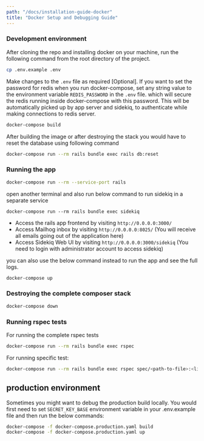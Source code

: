 ```yaml
---
path: "/docs/installation-guide-docker"
title: "Docker Setup and Debugging Guide"
---
```


### Development environment

After cloning the repo and installing docker on your machine, run the following command from the root directory of the project.

```bash
cp .env.example .env
```

Make changes to the `.env` file as required [Optional]. If you want to set the password for redis when you run
docker-compose, set any string value to the environment variable `REDIS_PASSWORD` in the `.env` file. which will secure the redis running inside docker-compose with this password. This will be automatically picked up by app server and sidekiq, to authenticate while making connections to redis server.

```bash
docker-compose build
```

After building the image or after destroying the stack you would have to reset the database using following command

```bash
docker-compose run --rm rails bundle exec rails db:reset
```

### Running the app

```bash
docker-compose run --rm --service-port rails
```

open another terminal and also run below command to run sidekiq in a separate service

```
docker-compose run --rm rails bundle exec sidekiq
```

* Access the rails app frontend by visiting `http://0.0.0.0:3000/`
* Access Mailhog inbox by visiting `http://0.0.0.0:8025/` (You will receive all emails going out of the application here)
* Access Sidekiq Web UI by visiting `http://0.0.0.0:3000/sidekiq` (You need to login with administrator account to access sidekiq)

you can also use the below command instead to run the app and see the full logs.

```bash
docker-compose up
```

### Destroying the complete composer stack

```bash
docker-compose down
```

### Running rspec tests

For running the complete rspec tests

```bash
docker-compose run --rm rails bundle exec rspec
```

For running specific test:

```bash
docker-compose run --rm rails bundle exec rspec spec/<path-to-file>:<line-number>
```

## production environment

Sometimes you might want to debug the production build locally. You would first need to set `SECRET_KEY_BASE` environment variable in your .env.example file and then run the below commands:

```bash
docker-compose -f docker-compose.production.yaml build
docker-compose -f docker-compose.production.yaml up
```
